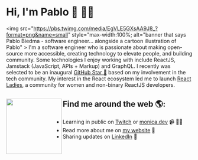 # Hi, I'm Pablo 👋 👨‍💻

<img src="https://pbs.twimg.com/media/EgVLE5GXsAA9J8_?format=png&name=small" style="max-width:100%; alt="banner that says Pablo Biedma - software engineer... alongside a cartoon illustration of Pablo" >
I'm a software engineer who is passionate about making open-source more accessible, creating technology to elevate people, and building community. Some technologies I enjoy working with include ReactJS, Jamstack (JavaScript, APIs + Markup) and GraphQL. I recently was selected to be an inaugural <a href="https://stars.github.com/">GitHub Star 🌟</a> based on my involvement in the tech community.  My interest in the React ecosystem led me to launch <a href="https://www.meetup.com/React-Ladies/">React Ladies</a>, a community for women and non-binary ReactJS developers.


## Find me around the web 🌎: <a href="https://github.com/sponsors/pablobiedma"><img align="left" width="150" height="150" src="https://pbs.twimg.com/media/EgVIdsuXsAAzgzO?format=jpg&name=small"></a>
- Learning in public on <a href="https://www.twitch.tv/blacktechdiva">Twitch</a> or <a href="https://www.monica.dev">monica.dev</a> 📹 ✍🏾
- Read more about me on <a href="http://www.pablobiedma.com">my website</a> 🏓
- Sharing updates on <a href="https://www.linkedin.com/in/pablobiedma/">LinkedIn</a> 💼
